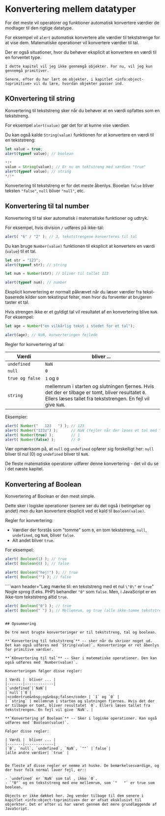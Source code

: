 # Konvertering mellem datatyper

For det meste vil operatorer og funktioner automatisk konvertere værdier de modtager til den rigtige datatype.

For eksempel vil `alert` automatisk konvertere alle værdier til tekststrenge for at vise dem. Matematiske operationer vil konvertere værdier til tal.

Der er også situationer, hvor du behøver eksplicit at konvertere en værdi til en forventet type.

```smart header="Ikke et ord om objekter ... endnu"
I dette kapitel vil jeg ikke gennemgå objekter. For nu, vil jeg kun gennemgå primitiver.

Senere, efter du har lært om objekter, i kapitlet <info:object-toprimitive> vil du lære, hvordan objekter passer ind.
```

## KOnvertering til string

Konvertering til tekststreng sker når du behøver at en værdi opfattes som en tekststreng.

For eksempel `alert(value)` gør det for at kunne vise værdien.

Du kan også kalde `String(value)` funktionen for at konvertere en værdi til en tekststreng:

```js run
let value = true;
alert(typeof value); // boolean

*!*
value = String(value); // Er nu en tektstreng med værdien "true"
alert(typeof value); // string
*/!*
```

Konvertering til tekststreng er for det meste åbenlys. Booelan `false` bliver teksten `"false"`, `null` bliver `"null"`, etc.

## Konvertering til tal number

Konvertering til tal sker automatisk i matematiske funktioner og udtryk.

For eksempel, hvis division `/` udføres på ikke-tal:

```js run
alert( "6" / "2" ); // 3, tekststrengene konverteres til tal
```

Du kan bruge `Number(value)` funktionen til eksplicit at konvertere en værdi (`value`) til et tal.

```js run
let str = "123";
alert(typeof str); // string

let num = Number(str); // bliver til tallet 123

alert(typeof num); // number
```

Eksplicit konvertering er normalt påkrævet når du læser værdier fra tekst-baserede kilder som tekstinput felter, men hvor du forventer at brugeren taster et tal.

Hvis strengen ikke er et gyldigt tal vil resultatet af en konvertering blive `NaN`. For eksempel:

```js run
let age = Number("en vilkårlig tekst i stedet for et tal");

alert(age); // NaN, konverteringen fejlede
```

Regler for konvertering af tal:

| Værdi |  bliver ... |
|-------|-------------|
|`undefined`|`NaN`|
|`null`|`0`|
|<code>true&nbsp;og&nbsp;false</code> | `1` og `0` |
| `string` | mellemrum i starten og slutningen fjernes. Hvis det der er tilbage er tomt, bliver resultatet `0`. Ellers læses tallet fra tekststrengen. En fejl vil give `NaN`. |

Eksempler:

```js run
alert( Number("   123   ") ); // 123
alert( Number("123z") );      // NaN (fejler når der læses et tal med "z" i)
alert( Number(true) );        // 1
alert( Number(false) );       // 0
```

Vær opmærksom på, at `null` og `undefined` opfører sig forskelligt her: `null` bliver til nul (0) og `undefined` bliver til `NaN`.

De fleste matematiske operatorer udfører denne konvertering - det vil du se i det næste kapitel.

## Konvertering af Boolean

Konvertering af Boolean er den mest simple.

Dette sker i logiske operationer (senere ser du det også i betingelser og andet) men du kan konvertere eksplicit ved et kald til `Boolean(value)`.

Regler for konvertering:

- Værdier der forstås som "tomme" som `0`, en tom tekststreng, `null`, `undefined`, og `NaN`, bliver `false`.
- Alt andet bliver `true`.

For eksempel:

```js run
alert( Boolean(1) ); // true
alert( Boolean(0) ); // false

alert( Boolean("hej!") ); // true
alert( Boolean("") ); // false
```

````warn header="Læg mærke til: en tekststreng med et nul `\"0\"` er `true`"
Nogle sprog (f.eks. PHP) behandler `"0"` som `false`. Men, i JavaScript er en ikke-tom tekststreng altid `true`.

```js run
alert( Boolean("0") ); // true
alert( Boolean(" ") ); // Mellemrum, og true (alle ikke-tomme tekststrenge er true)
```
````

## Opsummering

De tre mest brugte konverteringer er til tekststreng, tal og boolean.

**`Konvertering til tekststreng`** -- sker når du skriver noget ud. Det kan også udføres med `String(value)`. Konverteringe er ret åbenlys for primitive værdier.

**`KOnvertering til tal`** -- Sker i matematiske operationer. Den kan også udføres med `Number(value)`.

Konverteringen følger disse regler:

| Værdi |  bliver ... |
|-------|-------------|
|`undefined`|`NaN`|
|`null`|`0`|
|<code>true&nbsp;og&nbsp;false</code> | `1` og `0` |
| `string` | mellemrum i starten og slutningen fjernes. Hvis det der er tilbage er tomt, bliver resultatet `0`. Ellers læses tallet fra tekststrengen. En fejl vil give `NaN`. |

**`Konvertering af Boolean`** -- Sker i logiske operationer. Kan også udføres med `Boolean(value)`.

Følger disse regler:

| Værdi |  bliver ... |
|-------|-------------|
|`0`, `null`, `undefined`, `NaN`, `""` |`false`|
|alle andre værdier| `true` |


De fleste af disse regler er nemme at huske. De bemærkelsesværdige, og der hvor folk normal laver fejl, er::

- `undefined` er `NaN` som tal , ikke `0`.
- `"0"` og en tekststreng med ene mellemrum, som `"   "` er true som boolean.

Objects er ikke dækket her. Jeg vender tilbage til dem senere i kapitlet <info:object-toprimitive> der er afsat eksklusivt til objerkter. Det er efter vi har været gennem det mere grundlæggende af JavaScript.
